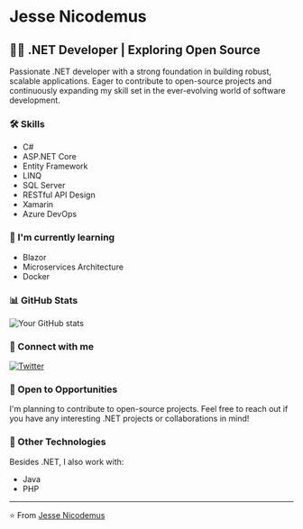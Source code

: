 # Jesse Nicodemus

## 👨‍💻 .NET Developer | Exploring Open Source

Passionate .NET developer with a strong foundation in building robust, scalable applications. Eager to contribute to open-source projects and continuously expanding my skill set in the ever-evolving world of software development.

### 🛠️ Skills

- C#
- ASP.NET Core
- Entity Framework
- LINQ
- SQL Server
- RESTful API Design
- Xamarin
- Azure DevOps

### 🌱 I'm currently learning

- Blazor
- Microservices Architecture
- Docker

### 📊 GitHub Stats

![Your GitHub stats](https://github-readme-stats.vercel.app/api?username=jessetechgeek&show_icons=true&theme=radical)

### 🔗 Connect with me

[![Twitter](https://img.shields.io/badge/Twitter-%231DA1F2.svg?style=for-the-badge&logo=Twitter&logoColor=white)](https://twitter.com/jessetechgeek)

### 💼 Open to Opportunities

I'm planning to contribute to open-source projects. Feel free to reach out if you have any interesting .NET projects or collaborations in mind!

### 🔭 Other Technologies

Besides .NET, I also work with:
- Java
- PHP

---

⭐️ From [Jesse Nicodemus](https://github.com/jessetechgeek)
